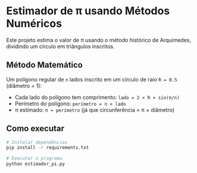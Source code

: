 # Estimador de π usando Métodos Numéricos

Este projeto estima o valor de π usando o método histórico de Arquimedes, dividindo um círculo em triângulos inscritos.

## Método Matemático

Um polígono regular de `n` lados inscrito em um círculo de raio `R = 0.5` (diâmetro = 1):
- Cada lado do polígono tem comprimento: `lado = 2 × R × sin(π/n)`
- Perímetro do polígono: `perímetro = n × lado`
- π estimado: `π ≈ perímetro` (já que circunferência = π × diâmetro)

## Como executar

```bash
# Instalar dependências
pip install -r requirements.txt

# Executar o programa
python estimador_pi.py
